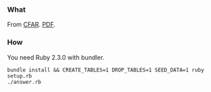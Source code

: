 ### What
From [CFAR](http://rationality.org/checklist/). [PDF](http://2ho3pq1fpuw423qecr4886n1.wpengine.netdna-cdn.com/wp-content/uploads/2013/01/checklist_of_rationality_habits.pdf).

### How
You need Ruby 2.3.0 with bundler.

```
bundle install && CREATE_TABLES=1 DROP_TABLES=1 SEED_DATA=1 ruby setup.rb
./answer.rb
```


